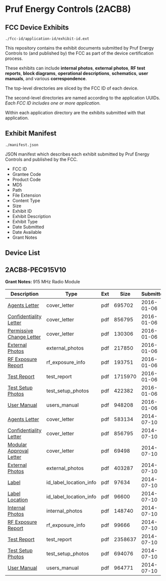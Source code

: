 # Pruf Energy Controls (2ACB8)
## FCC Device Exhibits

```
./fcc-id/application-id/exhibit-id.ext
```

This repository contains the exhibit documents submitted by Pruf Energy Controls to (and published by) the FCC as part of the device certification process.

These exhibits can include **internal photos**, **external photos**, **RF test reports**, **block diagrams**, **operational descriptions**, **schematics**, **user manuals**, and various **correspondence**.

The top-level directories are sliced by the FCC ID of each device.

The second-level directories are named according to the application UUIDs. *Each FCC ID includes one or more application.*

Within each application directory are the exhibits submitted with that application. 

## Exhibit Manifest

```
./manifest.json
```

JSON manifest which describes each exhibit submitted by Pruf Energy Controls and published by the FCC.

- FCC ID
- Grantee Code
- Product Code
- MD5
- Path
- File Extension
- Content Type
- Size
- Exhibit ID
- Exhibit Description
- Exhibit Type
- Date Submitted
- Date Available
- Grant Notes

## Device List
## 2ACB8-PEC915V10
**Grant Notes:** 915 MHz Radio Module

| Description | Type | Ext | Size | Submitted | Available |
| ----------- | ---- | --- | ---- | --------- | --------- |
| [Agents Letter](2ACB8-PEC915V10/d37d7520edaea95650b8a8d1d288b48b/2864671.pdf) | cover_letter | pdf | 695702 | 2016-01-06 | 2016-01-06 |
| [Confidentiality Letter](2ACB8-PEC915V10/d37d7520edaea95650b8a8d1d288b48b/2321632.pdf) | cover_letter | pdf | 856795 | 2016-01-06 | 2016-01-06 |
| [Permissive Change Letter](2ACB8-PEC915V10/d37d7520edaea95650b8a8d1d288b48b/2864673.pdf) | cover_letter | pdf | 130306 | 2016-01-06 | 2016-01-06 |
| [External Photos](2ACB8-PEC915V10/d37d7520edaea95650b8a8d1d288b48b/2864666.pdf) | external_photos | pdf | 217850 | 2016-01-06 | 2016-01-06 |
| [RF Exposure Report](2ACB8-PEC915V10/d37d7520edaea95650b8a8d1d288b48b/2864670.pdf) | rf_exposure_info | pdf | 193751 | 2016-01-06 | 2016-01-06 |
| [Test Report](2ACB8-PEC915V10/d37d7520edaea95650b8a8d1d288b48b/2864667.pdf) | test_report | pdf | 1715970 | 2016-01-06 | 2016-01-06 |
| [Test Setup Photos](2ACB8-PEC915V10/d37d7520edaea95650b8a8d1d288b48b/2864668.pdf) | test_setup_photos | pdf | 422382 | 2016-01-06 | 2016-01-06 |
| [User Manual](2ACB8-PEC915V10/d37d7520edaea95650b8a8d1d288b48b/2864669.pdf) | users_manual | pdf | 948208 | 2016-01-06 | 2016-01-06 |
| [Agents Letter](2ACB8-PEC915V10/33124f54332cea3e1a503ea8ffa3deab/2321631.pdf) | cover_letter | pdf | 583134 | 2014-07-10 | 2014-07-10 |
| [Confidentiality Letter](2ACB8-PEC915V10/33124f54332cea3e1a503ea8ffa3deab/2321632.pdf) | cover_letter | pdf | 856795 | 2014-07-10 | 2014-07-10 |
| [Modular Approval Letter](2ACB8-PEC915V10/33124f54332cea3e1a503ea8ffa3deab/2321633.pdf) | cover_letter | pdf | 69498 | 2014-07-10 | 2014-07-10 |
| [External Photos](2ACB8-PEC915V10/33124f54332cea3e1a503ea8ffa3deab/2321606.pdf) | external_photos | pdf | 403287 | 2014-07-10 | 2014-07-10 |
| [Label](2ACB8-PEC915V10/33124f54332cea3e1a503ea8ffa3deab/2321604.pdf) | id_label_location_info | pdf | 97634 | 2014-07-10 | 2014-07-10 |
| [Label Location](2ACB8-PEC915V10/33124f54332cea3e1a503ea8ffa3deab/2321605.pdf) | id_label_location_info | pdf | 96600 | 2014-07-10 | 2014-07-10 |
| [Internal Photos](2ACB8-PEC915V10/33124f54332cea3e1a503ea8ffa3deab/2321612.pdf) | internal_photos | pdf | 148740 | 2014-07-10 | 2014-07-10 |
| [RF Exposure Report](2ACB8-PEC915V10/33124f54332cea3e1a503ea8ffa3deab/2321614.pdf) | rf_exposure_info | pdf | 99666 | 2014-07-10 | 2014-07-10 |
| [Test Report](2ACB8-PEC915V10/33124f54332cea3e1a503ea8ffa3deab/2321609.pdf) | test_report | pdf | 2358637 | 2014-07-10 | 2014-07-10 |
| [Test Setup Photos](2ACB8-PEC915V10/33124f54332cea3e1a503ea8ffa3deab/2321610.pdf) | test_setup_photos | pdf | 694076 | 2014-07-10 | 2014-07-10 |
| [User Manual](2ACB8-PEC915V10/33124f54332cea3e1a503ea8ffa3deab/2321611.pdf) | users_manual | pdf | 964771 | 2014-07-10 | 2014-07-10 |
